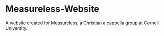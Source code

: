 Measureless-Website
===================

A website created for Measureless, a Christian a cappella group at Cornell University.
